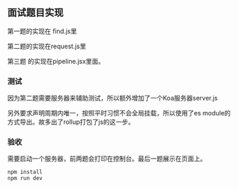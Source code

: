 ## 面试题目实现

第一题的实现在 find.js里

第二题的实现在request.js里

第三题 的实现在pipeline.jsx里面。

### 测试

因为第二题需要服务器来辅助测试，所以额外增加了一个Koa服务器server.js

另外要求声明周期内唯一，按照平时习惯不会全局挂载，所以使用了es module的方式导出。故多出了rollup打包了js的这一步。

### 验收
需要启动一个服务器，前两题会打印在控制台。最后一题展示在页面上。
```
npm install
npm run dev
```

